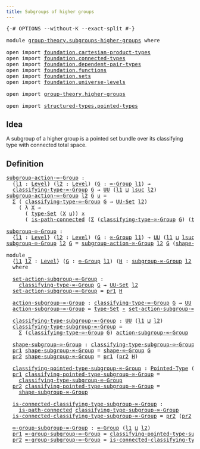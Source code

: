 ```yaml
---
title: Subgroups of higher groups
---
```


<pre class="Agda"><a id="52" class="Symbol">{-#</a> <a id="56" class="Keyword">OPTIONS</a> <a id="64" class="Pragma">--without-K</a> <a id="76" class="Pragma">--exact-split</a> <a id="90" class="Symbol">#-}</a>

<a id="95" class="Keyword">module</a> <a id="102" href="group-theory.subgroups-higher-groups.html" class="Module">group-theory.subgroups-higher-groups</a> <a id="139" class="Keyword">where</a>

<a id="146" class="Keyword">open</a> <a id="151" class="Keyword">import</a> <a id="158" href="foundation.cartesian-product-types.html" class="Module">foundation.cartesian-product-types</a>
<a id="193" class="Keyword">open</a> <a id="198" class="Keyword">import</a> <a id="205" href="foundation.connected-types.html" class="Module">foundation.connected-types</a>
<a id="232" class="Keyword">open</a> <a id="237" class="Keyword">import</a> <a id="244" href="foundation.dependent-pair-types.html" class="Module">foundation.dependent-pair-types</a>
<a id="276" class="Keyword">open</a> <a id="281" class="Keyword">import</a> <a id="288" href="foundation.functions.html" class="Module">foundation.functions</a>
<a id="309" class="Keyword">open</a> <a id="314" class="Keyword">import</a> <a id="321" href="foundation.sets.html" class="Module">foundation.sets</a>
<a id="337" class="Keyword">open</a> <a id="342" class="Keyword">import</a> <a id="349" href="foundation.universe-levels.html" class="Module">foundation.universe-levels</a>

<a id="377" class="Keyword">open</a> <a id="382" class="Keyword">import</a> <a id="389" href="group-theory.higher-groups.html" class="Module">group-theory.higher-groups</a>

<a id="417" class="Keyword">open</a> <a id="422" class="Keyword">import</a> <a id="429" href="structured-types.pointed-types.html" class="Module">structured-types.pointed-types</a>
</pre>
## Idea

A subgroup of a higher group is a pointed set bundle over its classifying type with connected total space.

## Definition

<pre class="Agda"><a id="subgroup-action-∞-Group"></a><a id="605" href="group-theory.subgroups-higher-groups.html#605" class="Function">subgroup-action-∞-Group</a> <a id="629" class="Symbol">:</a>
  <a id="633" class="Symbol">{</a><a id="634" href="group-theory.subgroups-higher-groups.html#634" class="Bound">l1</a> <a id="637" class="Symbol">:</a> <a id="639" href="Agda.Primitive.html#597" class="Postulate">Level</a><a id="644" class="Symbol">}</a> <a id="646" class="Symbol">(</a><a id="647" href="group-theory.subgroups-higher-groups.html#647" class="Bound">l2</a> <a id="650" class="Symbol">:</a> <a id="652" href="Agda.Primitive.html#597" class="Postulate">Level</a><a id="657" class="Symbol">)</a> <a id="659" class="Symbol">(</a><a id="660" href="group-theory.subgroups-higher-groups.html#660" class="Bound">G</a> <a id="662" class="Symbol">:</a> <a id="664" href="group-theory.higher-groups.html#1633" class="Function">∞-Group</a> <a id="672" href="group-theory.subgroups-higher-groups.html#634" class="Bound">l1</a><a id="674" class="Symbol">)</a> <a id="676" class="Symbol">→</a>
  <a id="680" href="group-theory.higher-groups.html#1895" class="Function">classifying-type-∞-Group</a> <a id="705" href="group-theory.subgroups-higher-groups.html#660" class="Bound">G</a> <a id="707" class="Symbol">→</a> <a id="709" href="foundation-core.universe-levels.html#235" class="Primitive">UU</a> <a id="712" class="Symbol">(</a><a id="713" href="group-theory.subgroups-higher-groups.html#634" class="Bound">l1</a> <a id="716" href="Agda.Primitive.html#810" class="Primitive Operator">⊔</a> <a id="718" href="Agda.Primitive.html#780" class="Primitive">lsuc</a> <a id="723" href="group-theory.subgroups-higher-groups.html#647" class="Bound">l2</a><a id="725" class="Symbol">)</a>
<a id="727" href="group-theory.subgroups-higher-groups.html#605" class="Function">subgroup-action-∞-Group</a> <a id="751" href="group-theory.subgroups-higher-groups.html#751" class="Bound">l2</a> <a id="754" href="group-theory.subgroups-higher-groups.html#754" class="Bound">G</a> <a id="756" href="group-theory.subgroups-higher-groups.html#756" class="Bound">u</a> <a id="758" class="Symbol">=</a>
  <a id="762" href="foundation-core.dependent-pair-types.html#515" class="Record">Σ</a> <a id="764" class="Symbol">(</a> <a id="766" href="group-theory.higher-groups.html#1895" class="Function">classifying-type-∞-Group</a> <a id="791" href="group-theory.subgroups-higher-groups.html#754" class="Bound">G</a> <a id="793" class="Symbol">→</a> <a id="795" href="foundation-core.sets.html#1190" class="Function">UU-Set</a> <a id="802" href="group-theory.subgroups-higher-groups.html#751" class="Bound">l2</a><a id="804" class="Symbol">)</a>
    <a id="810" class="Symbol">(</a> <a id="812" class="Symbol">λ</a> <a id="814" href="group-theory.subgroups-higher-groups.html#814" class="Bound">X</a> <a id="816" class="Symbol">→</a>
      <a id="824" class="Symbol">(</a> <a id="826" href="foundation-core.sets.html#1304" class="Function">type-Set</a> <a id="835" class="Symbol">(</a><a id="836" href="group-theory.subgroups-higher-groups.html#814" class="Bound">X</a> <a id="838" href="group-theory.subgroups-higher-groups.html#756" class="Bound">u</a><a id="839" class="Symbol">))</a> <a id="842" href="foundation-core.cartesian-product-types.html#590" class="Function Operator">×</a>
      <a id="850" class="Symbol">(</a> <a id="852" href="foundation.connected-types.html#1757" class="Function">is-path-connected</a> <a id="870" class="Symbol">(</a><a id="871" href="foundation-core.dependent-pair-types.html#515" class="Record">Σ</a> <a id="873" class="Symbol">(</a><a id="874" href="group-theory.higher-groups.html#1895" class="Function">classifying-type-∞-Group</a> <a id="899" href="group-theory.subgroups-higher-groups.html#754" class="Bound">G</a><a id="900" class="Symbol">)</a> <a id="902" class="Symbol">(</a><a id="903" href="foundation-core.sets.html#1304" class="Function">type-Set</a> <a id="912" href="foundation-core.functions.html#420" class="Function Operator">∘</a> <a id="914" href="group-theory.subgroups-higher-groups.html#814" class="Bound">X</a><a id="915" class="Symbol">))))</a>

<a id="subgroup-∞-Group"></a><a id="921" href="group-theory.subgroups-higher-groups.html#921" class="Function">subgroup-∞-Group</a> <a id="938" class="Symbol">:</a>
  <a id="942" class="Symbol">{</a><a id="943" href="group-theory.subgroups-higher-groups.html#943" class="Bound">l1</a> <a id="946" class="Symbol">:</a> <a id="948" href="Agda.Primitive.html#597" class="Postulate">Level</a><a id="953" class="Symbol">}</a> <a id="955" class="Symbol">(</a><a id="956" href="group-theory.subgroups-higher-groups.html#956" class="Bound">l2</a> <a id="959" class="Symbol">:</a> <a id="961" href="Agda.Primitive.html#597" class="Postulate">Level</a><a id="966" class="Symbol">)</a> <a id="968" class="Symbol">(</a><a id="969" href="group-theory.subgroups-higher-groups.html#969" class="Bound">G</a> <a id="971" class="Symbol">:</a> <a id="973" href="group-theory.higher-groups.html#1633" class="Function">∞-Group</a> <a id="981" href="group-theory.subgroups-higher-groups.html#943" class="Bound">l1</a><a id="983" class="Symbol">)</a> <a id="985" class="Symbol">→</a> <a id="987" href="foundation-core.universe-levels.html#235" class="Primitive">UU</a> <a id="990" class="Symbol">(</a><a id="991" href="group-theory.subgroups-higher-groups.html#943" class="Bound">l1</a> <a id="994" href="Agda.Primitive.html#810" class="Primitive Operator">⊔</a> <a id="996" href="Agda.Primitive.html#780" class="Primitive">lsuc</a> <a id="1001" href="group-theory.subgroups-higher-groups.html#956" class="Bound">l2</a><a id="1003" class="Symbol">)</a>
<a id="1005" href="group-theory.subgroups-higher-groups.html#921" class="Function">subgroup-∞-Group</a> <a id="1022" href="group-theory.subgroups-higher-groups.html#1022" class="Bound">l2</a> <a id="1025" href="group-theory.subgroups-higher-groups.html#1025" class="Bound">G</a> <a id="1027" class="Symbol">=</a> <a id="1029" href="group-theory.subgroups-higher-groups.html#605" class="Function">subgroup-action-∞-Group</a> <a id="1053" href="group-theory.subgroups-higher-groups.html#1022" class="Bound">l2</a> <a id="1056" href="group-theory.subgroups-higher-groups.html#1025" class="Bound">G</a> <a id="1058" class="Symbol">(</a><a id="1059" href="group-theory.higher-groups.html#2014" class="Function">shape-∞-Group</a> <a id="1073" href="group-theory.subgroups-higher-groups.html#1025" class="Bound">G</a><a id="1074" class="Symbol">)</a>

<a id="1077" class="Keyword">module</a> <a id="1084" href="group-theory.subgroups-higher-groups.html#1084" class="Module">_</a>
  <a id="1088" class="Symbol">{</a><a id="1089" href="group-theory.subgroups-higher-groups.html#1089" class="Bound">l1</a> <a id="1092" href="group-theory.subgroups-higher-groups.html#1092" class="Bound">l2</a> <a id="1095" class="Symbol">:</a> <a id="1097" href="Agda.Primitive.html#597" class="Postulate">Level</a><a id="1102" class="Symbol">}</a> <a id="1104" class="Symbol">(</a><a id="1105" href="group-theory.subgroups-higher-groups.html#1105" class="Bound">G</a> <a id="1107" class="Symbol">:</a> <a id="1109" href="group-theory.higher-groups.html#1633" class="Function">∞-Group</a> <a id="1117" href="group-theory.subgroups-higher-groups.html#1089" class="Bound">l1</a><a id="1119" class="Symbol">)</a> <a id="1121" class="Symbol">(</a><a id="1122" href="group-theory.subgroups-higher-groups.html#1122" class="Bound">H</a> <a id="1124" class="Symbol">:</a> <a id="1126" href="group-theory.subgroups-higher-groups.html#921" class="Function">subgroup-∞-Group</a> <a id="1143" href="group-theory.subgroups-higher-groups.html#1092" class="Bound">l2</a> <a id="1146" href="group-theory.subgroups-higher-groups.html#1105" class="Bound">G</a><a id="1147" class="Symbol">)</a>
  <a id="1151" class="Keyword">where</a>

  <a id="1160" href="group-theory.subgroups-higher-groups.html#1160" class="Function">set-action-subgroup-∞-Group</a> <a id="1188" class="Symbol">:</a>
    <a id="1194" href="group-theory.higher-groups.html#1895" class="Function">classifying-type-∞-Group</a> <a id="1219" href="group-theory.subgroups-higher-groups.html#1105" class="Bound">G</a> <a id="1221" class="Symbol">→</a> <a id="1223" href="foundation-core.sets.html#1190" class="Function">UU-Set</a> <a id="1230" href="group-theory.subgroups-higher-groups.html#1092" class="Bound">l2</a>
  <a id="1235" href="group-theory.subgroups-higher-groups.html#1160" class="Function">set-action-subgroup-∞-Group</a> <a id="1263" class="Symbol">=</a> <a id="1265" href="foundation-core.dependent-pair-types.html#605" class="Field">pr1</a> <a id="1269" href="group-theory.subgroups-higher-groups.html#1122" class="Bound">H</a>

  <a id="1274" href="group-theory.subgroups-higher-groups.html#1274" class="Function">action-subgroup-∞-Group</a> <a id="1298" class="Symbol">:</a> <a id="1300" href="group-theory.higher-groups.html#1895" class="Function">classifying-type-∞-Group</a> <a id="1325" href="group-theory.subgroups-higher-groups.html#1105" class="Bound">G</a> <a id="1327" class="Symbol">→</a> <a id="1329" href="foundation-core.universe-levels.html#235" class="Primitive">UU</a> <a id="1332" href="group-theory.subgroups-higher-groups.html#1092" class="Bound">l2</a>
  <a id="1337" href="group-theory.subgroups-higher-groups.html#1274" class="Function">action-subgroup-∞-Group</a> <a id="1361" class="Symbol">=</a> <a id="1363" href="foundation-core.sets.html#1304" class="Function">type-Set</a> <a id="1372" href="foundation-core.functions.html#420" class="Function Operator">∘</a> <a id="1374" href="group-theory.subgroups-higher-groups.html#1160" class="Function">set-action-subgroup-∞-Group</a>

  <a id="1405" href="group-theory.subgroups-higher-groups.html#1405" class="Function">classifying-type-subgroup-∞-Group</a> <a id="1439" class="Symbol">:</a> <a id="1441" href="foundation-core.universe-levels.html#235" class="Primitive">UU</a> <a id="1444" class="Symbol">(</a><a id="1445" href="group-theory.subgroups-higher-groups.html#1089" class="Bound">l1</a> <a id="1448" href="Agda.Primitive.html#810" class="Primitive Operator">⊔</a> <a id="1450" href="group-theory.subgroups-higher-groups.html#1092" class="Bound">l2</a><a id="1452" class="Symbol">)</a>
  <a id="1456" href="group-theory.subgroups-higher-groups.html#1405" class="Function">classifying-type-subgroup-∞-Group</a> <a id="1490" class="Symbol">=</a>
    <a id="1496" href="foundation-core.dependent-pair-types.html#515" class="Record">Σ</a> <a id="1498" class="Symbol">(</a><a id="1499" href="group-theory.higher-groups.html#1895" class="Function">classifying-type-∞-Group</a> <a id="1524" href="group-theory.subgroups-higher-groups.html#1105" class="Bound">G</a><a id="1525" class="Symbol">)</a> <a id="1527" href="group-theory.subgroups-higher-groups.html#1274" class="Function">action-subgroup-∞-Group</a>

  <a id="1554" href="group-theory.subgroups-higher-groups.html#1554" class="Function">shape-subgroup-∞-Group</a> <a id="1577" class="Symbol">:</a> <a id="1579" href="group-theory.subgroups-higher-groups.html#1405" class="Function">classifying-type-subgroup-∞-Group</a>
  <a id="1615" href="foundation-core.dependent-pair-types.html#605" class="Field">pr1</a> <a id="1619" href="group-theory.subgroups-higher-groups.html#1554" class="Function">shape-subgroup-∞-Group</a> <a id="1642" class="Symbol">=</a> <a id="1644" href="group-theory.higher-groups.html#2014" class="Function">shape-∞-Group</a> <a id="1658" href="group-theory.subgroups-higher-groups.html#1105" class="Bound">G</a>
  <a id="1662" href="foundation-core.dependent-pair-types.html#617" class="Field">pr2</a> <a id="1666" href="group-theory.subgroups-higher-groups.html#1554" class="Function">shape-subgroup-∞-Group</a> <a id="1689" class="Symbol">=</a> <a id="1691" href="foundation-core.dependent-pair-types.html#605" class="Field">pr1</a> <a id="1695" class="Symbol">(</a><a id="1696" href="foundation-core.dependent-pair-types.html#617" class="Field">pr2</a> <a id="1700" href="group-theory.subgroups-higher-groups.html#1122" class="Bound">H</a><a id="1701" class="Symbol">)</a>

  <a id="1706" href="group-theory.subgroups-higher-groups.html#1706" class="Function">classifying-pointed-type-subgroup-∞-Group</a> <a id="1748" class="Symbol">:</a> <a id="1750" href="structured-types.pointed-types.html#383" class="Function">Pointed-Type</a> <a id="1763" class="Symbol">(</a><a id="1764" href="group-theory.subgroups-higher-groups.html#1089" class="Bound">l1</a> <a id="1767" href="Agda.Primitive.html#810" class="Primitive Operator">⊔</a> <a id="1769" href="group-theory.subgroups-higher-groups.html#1092" class="Bound">l2</a><a id="1771" class="Symbol">)</a>
  <a id="1775" href="foundation-core.dependent-pair-types.html#605" class="Field">pr1</a> <a id="1779" href="group-theory.subgroups-higher-groups.html#1706" class="Function">classifying-pointed-type-subgroup-∞-Group</a> <a id="1821" class="Symbol">=</a>
    <a id="1827" href="group-theory.subgroups-higher-groups.html#1405" class="Function">classifying-type-subgroup-∞-Group</a>
  <a id="1863" href="foundation-core.dependent-pair-types.html#617" class="Field">pr2</a> <a id="1867" href="group-theory.subgroups-higher-groups.html#1706" class="Function">classifying-pointed-type-subgroup-∞-Group</a> <a id="1909" class="Symbol">=</a>
    <a id="1915" href="group-theory.subgroups-higher-groups.html#1554" class="Function">shape-subgroup-∞-Group</a>

  <a id="1941" href="group-theory.subgroups-higher-groups.html#1941" class="Function">is-connected-classifying-type-subgroup-∞-Group</a> <a id="1988" class="Symbol">:</a>
    <a id="1994" href="foundation.connected-types.html#1757" class="Function">is-path-connected</a> <a id="2012" href="group-theory.subgroups-higher-groups.html#1405" class="Function">classifying-type-subgroup-∞-Group</a>
  <a id="2048" href="group-theory.subgroups-higher-groups.html#1941" class="Function">is-connected-classifying-type-subgroup-∞-Group</a> <a id="2095" class="Symbol">=</a> <a id="2097" href="foundation-core.dependent-pair-types.html#617" class="Field">pr2</a> <a id="2101" class="Symbol">(</a><a id="2102" href="foundation-core.dependent-pair-types.html#617" class="Field">pr2</a> <a id="2106" href="group-theory.subgroups-higher-groups.html#1122" class="Bound">H</a><a id="2107" class="Symbol">)</a>

  <a id="2112" href="group-theory.subgroups-higher-groups.html#2112" class="Function">∞-group-subgroup-∞-Group</a> <a id="2137" class="Symbol">:</a> <a id="2139" href="group-theory.higher-groups.html#1633" class="Function">∞-Group</a> <a id="2147" class="Symbol">(</a><a id="2148" href="group-theory.subgroups-higher-groups.html#1089" class="Bound">l1</a> <a id="2151" href="Agda.Primitive.html#810" class="Primitive Operator">⊔</a> <a id="2153" href="group-theory.subgroups-higher-groups.html#1092" class="Bound">l2</a><a id="2155" class="Symbol">)</a>
  <a id="2159" href="foundation-core.dependent-pair-types.html#605" class="Field">pr1</a> <a id="2163" href="group-theory.subgroups-higher-groups.html#2112" class="Function">∞-group-subgroup-∞-Group</a> <a id="2188" class="Symbol">=</a> <a id="2190" href="group-theory.subgroups-higher-groups.html#1706" class="Function">classifying-pointed-type-subgroup-∞-Group</a>
  <a id="2234" href="foundation-core.dependent-pair-types.html#617" class="Field">pr2</a> <a id="2238" href="group-theory.subgroups-higher-groups.html#2112" class="Function">∞-group-subgroup-∞-Group</a> <a id="2263" class="Symbol">=</a> <a id="2265" href="group-theory.subgroups-higher-groups.html#1941" class="Function">is-connected-classifying-type-subgroup-∞-Group</a>
</pre>